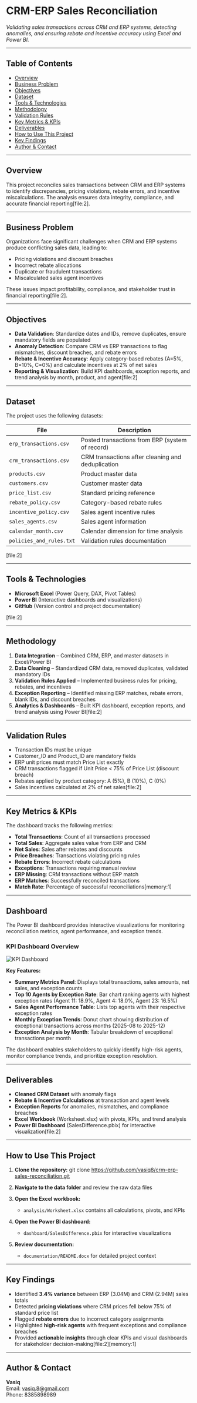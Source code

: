 # CRM-ERP Sales Reconciliation

_Validating sales transactions across CRM and ERP systems, detecting anomalies, and ensuring rebate and incentive accuracy using Excel and Power BI._

---

## Table of Contents
- [Overview](#overview)
- [Business Problem](#business-problem)
- [Objectives](#objectives)
- [Dataset](#dataset)
- [Tools & Technologies](#tools--technologies)
- [Methodology](#methodology)
- [Validation Rules](#validation-rules)
- [Key Metrics & KPIs](#key-metrics--kpis)
- [Deliverables](#deliverables)
- [How to Use This Project](#how-to-use-this-project)
- [Key Findings](#key-findings)
- [Author & Contact](#author--contact)

---

## Overview

This project reconciles sales transactions between CRM and ERP systems to identify discrepancies, pricing violations, rebate errors, and incentive miscalculations. The analysis ensures data integrity, compliance, and accurate financial reporting[file:2].

---

## Business Problem

Organizations face significant challenges when CRM and ERP systems produce conflicting sales data, leading to:
- Pricing violations and discount breaches
- Incorrect rebate allocations
- Duplicate or fraudulent transactions
- Miscalculated sales agent incentives

These issues impact profitability, compliance, and stakeholder trust in financial reporting[file:2].

---

## Objectives

- **Data Validation**: Standardize dates and IDs, remove duplicates, ensure mandatory fields are populated
- **Anomaly Detection**: Compare CRM vs ERP transactions to flag mismatches, discount breaches, and rebate errors
- **Rebate & Incentive Accuracy**: Apply category-based rebates (A=5%, B=10%, C=0%) and calculate incentives at 2% of net sales
- **Reporting & Visualization**: Build KPI dashboards, exception reports, and trend analysis by month, product, and agent[file:2]

---

## Dataset

The project uses the following datasets:

| File | Description |
|------|-------------|
| `erp_transactions.csv` | Posted transactions from ERP (system of record) |
| `crm_transactions.csv` | CRM transactions after cleaning and deduplication |
| `products.csv` | Product master data |
| `customers.csv` | Customer master data |
| `price_list.csv` | Standard pricing reference |
| `rebate_policy.csv` | Category-based rebate rules |
| `incentive_policy.csv` | Sales agent incentive rules |
| `sales_agents.csv` | Sales agent information |
| `calendar_month.csv` | Calendar dimension for time analysis |
| `policies_and_rules.txt` | Validation rules documentation |

[file:2]

---

## Tools & Technologies

- **Microsoft Excel** (Power Query, DAX, Pivot Tables)
- **Power BI** (Interactive dashboards and visualizations)
- **GitHub** (Version control and project documentation)

[file:2]



---

## Methodology

1. **Data Integration** – Combined CRM, ERP, and master datasets in Excel/Power BI
2. **Data Cleaning** – Standardized CRM data, removed duplicates, validated mandatory IDs
3. **Validation Rules Applied** – Implemented business rules for pricing, rebates, and incentives
4. **Exception Reporting** – Identified missing ERP matches, rebate errors, blank IDs, and discount breaches
5. **Analytics & Dashboards** – Built KPI dashboard, exception reports, and trend analysis using Power BI[file:2]

---

## Validation Rules

- Transaction IDs must be unique
- Customer_ID and Product_ID are mandatory fields
- ERP unit prices must match Price List exactly
- CRM transactions flagged if Unit Price < 75% of Price List (discount breach)
- Rebates applied by product category: A (5%), B (10%), C (0%)
- Sales incentives calculated at 2% of net sales[file:2]

---

## Key Metrics & KPIs

The dashboard tracks the following metrics:
- **Total Transactions**: Count of all transactions processed
- **Total Sales**: Aggregate sales value from ERP and CRM
- **Net Sales**: Sales after rebates and discounts
- **Price Breaches**: Transactions violating pricing rules
- **Rebate Errors**: Incorrect rebate calculations
- **Exceptions**: Transactions requiring manual review
- **ERP Missing**: CRM transactions without ERP match
- **ERP Matches**: Successfully reconciled transactions
- **Match Rate**: Percentage of successful reconciliations[memory:1]

---
## Dashboard

The Power BI dashboard provides interactive visualizations for monitoring reconciliation metrics, agent performance, and exception trends.

### KPI Dashboard Overview

![KPI Dashboard](dashboard/images/KPI-Dashboard.jpeg)

**Key Features:**
- **Summary Metrics Panel**: Displays total transactions, sales amounts, net sales, and exception counts
- **Top 10 Agents by Exception Rate**: Bar chart ranking agents with highest exception rates (Agent 11: 18.9%, Agent 4: 18.0%, Agent 23: 16.5%)
- **Sales Agent Performance Table**: Lists top agents with their respective exception rates
- **Monthly Exception Trends**: Donut chart showing distribution of exceptional transactions across months (2025-08 to 2025-12)
- **Exception Analysis by Month**: Tabular breakdown of exceptional transactions per month

The dashboard enables stakeholders to quickly identify high-risk agents, monitor compliance trends, and prioritize exception resolution.

---

## Deliverables

- **Cleaned CRM Dataset** with anomaly flags
- **Rebate & Incentive Calculations** at transaction and agent levels
- **Exception Reports** for anomalies, mismatches, and compliance breaches
- **Excel Workbook** (Worksheet.xlsx) with pivots, KPIs, and trend analysis
- **Power BI Dashboard** (SalesDifference.pbix) for interactive visualization[file:2]

---

## How to Use This Project

1. **Clone the repository:**
git clone https://github.com/vasiq8/crm-erp-sales-reconciliation.git

2. **Navigate to the data folder** and review the raw data files

3. **Open the Excel workbook:**
   - `analysis/Worksheet.xlsx` contains all calculations, pivots, and KPIs

4. **Open the Power BI dashboard:**
   - `dashboard/SalesDifference.pbix` for interactive visualizations

5. **Review documentation:**
   - `documentation/README.docx` for detailed project context

---

## Key Findings

- Identified **3.4% variance** between ERP (3.04M) and CRM (2.94M) sales totals
- Detected **pricing violations** where CRM prices fell below 75% of standard price list
- Flagged **rebate errors** due to incorrect category assignments
- Highlighted **high-risk agents** with frequent exceptions and compliance breaches
- Provided **actionable insights** through clear KPIs and visual dashboards for stakeholder decision-making[file:2][memory:1]

---

## Author & Contact

**Vasiq**  
 Email: vasiq.8@gmail.com  
 Phone: 8385898989  

